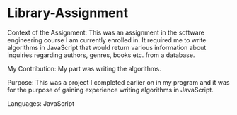 # Library-Assignment

Context of the Assignment: This was an assignment in the software engineering course I am currently enrolled in. It required me to write algorithms 
in JavaScript that would return various information about inquiries regarding authors, genres, books etc. from a database. 

My Contribution: My part was writing the algorithms.

Purpose: This was a project I completed earlier on in my program and it was for the purpose of gaining experience writing algorithms in JavaScript.

Languages: JavaScript

